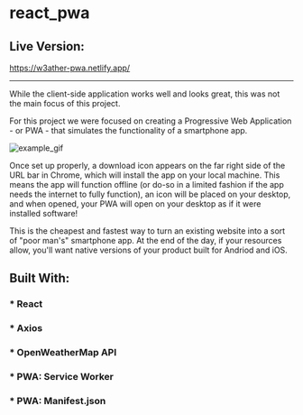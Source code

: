 # react_pwa

## Live Version:
https://w3ather-pwa.netlify.app/

<hr/>

While the client-side application works well and looks great, this was not the main focus of this project.

For this project we were focused on creating a Progressive Web Application - or PWA - that simulates the functionality of a smartphone app.

![example_gif](./example.gif)

Once set up properly, a download icon appears on the far right side of the URL bar in Chrome, which will install the app on your local machine.  This means the app will function offline (or do-so in a limited fashion if the app needs the internet to fully function), an icon will be placed on your desktop, and when opened, your PWA will open on your desktop as if it were installed software!

This is the cheapest and fastest way to turn an existing website into a sort of "poor man's" smartphone app.  At the end of the day, if your resources allow, you'll want native versions of your product built for Andriod and iOS.


## Built With:

### * React
### * Axios
### * OpenWeatherMap API
### * PWA: Service Worker
### * PWA: Manifest.json


